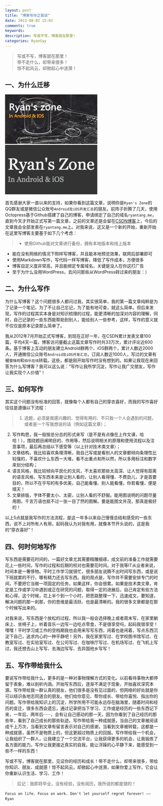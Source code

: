 ```yaml
---
layout: post
title: "博客写作之我说"
date: 2013-08-02 15:03
comments: true
keywords: 
description: 写或不写，博客就在那里!
categories: RyanSay
---
```


> 写或不写，博客就在那里！<br>
> 带不走什么，却带来很多！<br>
> 惊不起风云，却掀起心中涟漪！

## 一、为什么迁移
![old](/images/2013/07/how_to_write_blog/zone1.png "CSDN")
![new](/images/2013/07/how_to_write_blog/zone2.png "ryantang.me")
<!--more-->
首先感谢大家一直以来的支持，如果你看到这篇文章，说明你是```Ryan's Zone```的QQ群友或是微信公众账号```Android及iOS开发汇总```的朋友。前阵子折腾了几天，使用Octopress基于Github搭建了自己的博客，申请绑定了自己的域名```ryantang.me```，直到今天才开始正式写第一篇文章，之前的文章还是会留在<a href="http://blog.csdn.net/ryantang03" target="_blank">CSDN博客</a>上，今后的文章我会全部发表在```ryantang.me```上。对我来说，这又是一个新的开始，重新开始在这里写博客主要基于如下几个考虑：

> - 使用Github能对文章进行备份，拥有本地版本和线上版本
- 能在没有网络的情况下照样写博客，并且能本地预览效果，联网后部署即可
- 使用Markdown写作，写代码一样写博客，降低了写作成本，方便很多
- 博客自定义度非常高，并且能绑定专属域名，关键是没人在你这打广告
- 至于为什么没用WordPress，去问问那些从WordPress转过来的朋友：）

## 二、为什么写作
为什么写博客？这个问题很多人都问过我，其实很简单，我的第一篇文章纯粹是为了记录一个笔记，为了不让自己忘记，为了能有地可查，就这么简单。但后来发现，写作的过程其实本身是对知识梳理的过程，能更清晰的加深对内容的理解，同时，自己记录的一些东西能帮助到别人，能给别人一些参考，这样，写作的意义就不仅仅是原本记录那么简单了。

我从2012年7月开始正式写博客，到现在正好一年，在CSDN累计发表文章100篇，平均4天一篇，博客访问量截止这篇文章写作时共33万次，累计评论近600条。基于博客上互动的朋友建立Android群两个、iOS群两个，累计人数近2000人，开通微信公众账号```Android及iOS开发汇总```，订阅人数近1000人，写过的文章有被```雷锋网```和```伯乐在线```转载。这些，都是刚开始写作时没有想到的。如果让我现在来回答为什么写博客？我可以这么说：“写作让我所学沉淀，写作让我广交朋友，写作让我实现个人价值”！

## 三、如何写作
其实这个问题没有标准的回答，就像每个人都有自己的穿衣喜好，而我的写作喜好往往是遵循以下流程：

> 1. 选题，必须是我感兴趣的、觉得有用的、不只我一个人会遇到的问题，或者是一个写我想说的话（例如这篇文章）；
2. 写作构思，我一般按总分总的形式来写（是不是有点像在上作文课，哈哈！），围绕题目阐明目的、作用等，然后说明相关的原理和使用流程以及注意事项，最后再总结以下感受等（以上针对技术类文章）；
3. 文章结构，我比较喜欢条理清晰，我自己写或是看别人的文章都倾向条理性比较强的，不喜欢什么东西一大堆，看不出重点和所以然，所以多用标注和数字来划分结构；
4. 语言风格，我比较倾向平民化的文风，不太喜欢那些太高深、让人觉得有距离的语言风格，写东西本来是让别人看的，让别人看得懂、不费劲儿，才是首要目的，所以不在乎写的有多优美，自己能看懂、别人能看懂，你若看懂，便是晴天！
5. 文章排版，字体不要太小、太密，让别人看的不舒服。能用图说明的问题尽量用图，千言万语也抵不过一张一目了然的图解。要是能图文并茂，那真是极好的！

以上5点就是我写作的方法流程，是这一年多以来自己慢慢总结和感受的一些东西，说不上对所有人有用，起码我认为对我有用，就像本节开头说的，这是我的“穿衣喜好”！

## 四、何时何地写作
写东西是需要花时间的，一篇好文章尤其需要精雕细琢，成文前的准备工作就需要花上一些时间，写作的过程和后期的校对也需要花时间。对于我等IT从业者来说，时间本是一奢侈物。平时工作学习就很忙，很多朋友说腾不出时间写东西，或是说下班就累的不行，哪有精力还去写东西。我的观点是，写作并不需要安排专门的时间，不要把它当做一项固定的任务，如果这样，你会很累。如果是技术类文章，肯定是工作或学习中遇到或正在研究的问题，取得一定的进展后，自己肯定有些方法和心得，这个时候，花上半个到一个小时，把思路整理一下，迅速成文，要知道，解决问题的那一刹那，你的思维是最活跃、也是最清晰的。我的很多文章都是在那个时候写出来的。

对我来说，写东西是个放松的过程，所以我一般会选择晚上或者周末写，在家里躺床上、坐椅子上，听着音乐一边写一边吃点零食，不是很享受吗，起码我很享受！嘿嘿！平时学习或工作的空档期我也会用来写写东西，闲着也是闲着，写点东西沉淀下自己，追求内心的一种平静吧！另外，我在家里写过、在学校图书馆写过、在教室写过、在实验室写过、在公司写过、在咖啡厅写过、在机场写过、在飞机上写过，我还想去山上写写、去海边写写、去异国他乡写写！

## 五、写作带给我什么
要说写作带给我什么，更多的是一种对事物理解方式的变化。以前看待事物大都停留于表象，难以剖析内涵。开始写东西后，逐渐不满足于现象，开始喜欢深究本源。写作带给我一群认真的朋友，他们很多是没有见过面的，但网络的好处就是你可以结识各地志同道合的朋友。他们给你意见、帮你成长、带给你喜悦、指出你的问题。写作带给我知识上的沉淀，所学所用不可能永远存在脑海里，随着时间和经历的变迁，很多东西会遗忘，通过记录把当下学习、工作或是经历的一些东西记下来，一年后、两年后······，会有让自己感动的那一天，因为你看到了自己经历的那些年，看到了自己成长的那些轨迹。写作带给我一种成就感，当自己的文章被阅读成千上万次，当看到文章有留言表示对自己的感谢，当看到文章被转载，这都是一种成就感，虽然不是物质上的，但这更超过物质上的回报。写作带给我一个机会，让我组织了一群人，让我建立了一个交流平台，让我获得更多的机会，让我锻炼了各方面的能力。写作让我更接近真实的自我，能让浮躁的心平静下来，能感受到一些不一样的东西！

写或不写，博客就在那里，见证你的经历和成长！带不走什么，却带来很多，带给你知识、朋友、成就感！惊不起风云，却掀起心中涟漪，如果你爱上写作，它会让你重新认识生活、学习、工作！


> 后记：我即将毕业，没有经验，没有阅历，我所说的都是错的！

```Focus on life. Focus on work. Don't let yourself regret forever! ——Ryan```

